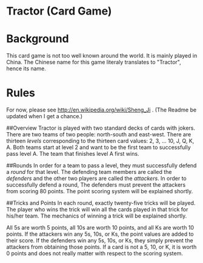 # Tractor (Card Game)

Background
===

This card game is not too well known around the world. It is mainly played in China. The Chinese name for this game literaly translates to "Tractor", hence its name.

Rules
===

For now, please see http://en.wikipedia.org/wiki/Sheng_Ji . (The Readme be updated when I get a chance.)

##Overview
Tractor is played with two standard decks of cards with jokers. There are two teams of two people: north-south and east-west. There are thirteen *levels* corresponding to the thirteen card values: 2, 3, ... 10, J, Q, K, A. Both teams start at level 2 and want to be the first team to successfully pass level A. The team that finishes level A first wins. 

##Rounds
In order for a team to pass a level, they must successfully defend a *round* for that level. The defending team members are called the *defenders* and the other two players are called the *attackers*. In order to successfully defend a round, The defenders must prevent the attackers from scoring 80 points. The point scoring system will be explained shortly.

##Tricks and Points
In each round, exactly twenty-five tricks will be played. The player who wins the trick will win all the cards played in that trick for his/her team. The mechanics of winning a trick will be explained shortly. 

All 5s are worth 5 points, all 10s are worth 10 points, and all Ks are worth 10 points. If the attackers win any 5s, 10s, or Ks, the point values are added to their score. If the defenders win any 5s, 10s, or Ks, they simply prevent the attackers from obtaining those points. If a card is not a 5, 10, or K, it is worth 0 points and does not really matter with respect to the scoring system.
